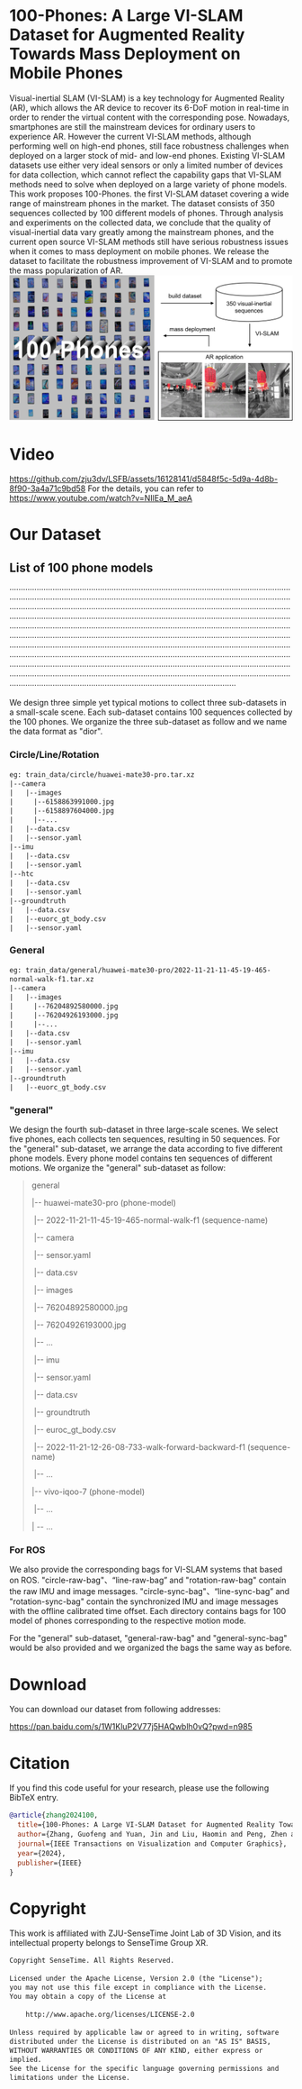 # 100-Phones: A Large VI-SLAM Dataset for Augmented Reality Towards Mass Deployment on Mobile Phones
Visual-inertial SLAM (VI-SLAM) is a key technology for Augmented Reality (AR), which allows the AR device to recover its 6-DoF motion in real-time in order to render the virtual content with the corresponding pose. Nowadays, smartphones are still the mainstream devices for ordinary users to experience AR. However the current VI-SLAM methods, although performing well on high-end phones, still face robustness challenges when deployed on a larger stock of mid- and low-end phones. Existing VI-SLAM datasets use either very ideal sensors or only a limited number of devices for data collection, which cannot reflect the capability gaps that VI-SLAM methods need to solve when deployed on a large variety of phone models. This work proposes 100-Phones. the first VI-SLAM dataset covering a wide range of mainstream phones in the market. The dataset consists of 350 sequences collected by 100 different models of phones. Through analysis and experiments on the collected data, we conclude that the quality of visual-inertial data vary greatly among the mainstream phones, and the current open source VI-SLAM methods still have serious robustness issues when it comes to mass deployment on mobile phones. We release the dataset to facilitate the robustness improvement of VI-SLAM and to promote the mass popularization of AR.  
![Alt text](assets/100phones-teaser.png)

# Video
https://github.com/zju3dv/LSFB/assets/16128141/d5848f5c-5d9a-4d8b-8f90-3a4a71c9bd58
For the details, you can refer to 
https://www.youtube.com/watch?v=NIlEa_M_aeA

# Our Dataset
## List of 100 phone models
····························································································································································································································································································································································································································································································································································································································································································································································································································································································································································································································································································································································································································································································································································································




We design three simple yet typical motions to collect three sub-datasets in a small-scale scene. Each sub-dataset contains 100 sequences collected by the 100 phones. We organize the three sub-dataset as follow and we name the data format as "dior".

### Circle/Line/Rotation 
```shell
eg: train_data/circle/huawei-mate30-pro.tar.xz
|--camera
|   |--images
|     |--6158863991000.jpg
|     |--6158897604000.jpg
|     |--...
|   |--data.csv
|   |--sensor.yaml
|--imu
|   |--data.csv
|   |--sensor.yaml
|--htc
|   |--data.csv
|   |--sensor.yaml
|--groundtruth
|   |--data.csv
|   |--euorc_gt_body.csv
|   |--sensor.yaml

```

### General 
```shell
eg: train_data/general/huawei-mate30-pro/2022-11-21-11-45-19-465-normal-walk-f1.tar.xz
|--camera
|   |--images
|     |--76204892580000.jpg
|     |--76204926193000.jpg
|     |--...
|   |--data.csv
|   |--sensor.yaml
|--imu
|   |--data.csv
|   |--sensor.yaml
|--groundtruth
|   |--euorc_gt_body.csv

```

### "general"

We design the fourth sub-dataset in three large-scale scenes. We select five phones, each collects ten sequences, resulting in 50 sequences. For the "general" sub-dataset, we arrange the data according to five different phone models. Every phone model contains ten sequences of different motions. We organize the "general" sub-dataset as follow:

> general
>
> |-- huawei-mate30-pro (phone-model)
>
> ​    |-- 2022-11-21-11-45-19-465-normal-walk-f1 (sequence-name)
>
> ​	    |-- camera
>
> ​		    |-- sensor.yaml
>
> ​		    |-- data.csv
>
> ​			|-- images
>
> ​                |-- 76204892580000.jpg
>
> ​                |-- 76204926193000.jpg
>
> ​                |-- ...
>
> ​        |-- imu
>
> ​             |-- sensor.yaml
>
> ​             |-- data.csv
>
> ​        |-- groundtruth
>
> ​             |-- euroc_gt_body.csv
>
> ​    |-- 2022-11-21-12-26-08-733-walk-forward-backward-f1 (sequence-name)
>
> ​        |-- ...
>
> |-- vivo-iqoo-7 (phone-model)
>
> ​    |-- ...
>
> | -- ...  

### For ROS

We also provide  the corresponding  bags for VI-SLAM systems that based on ROS. "circle-raw-bag"、“line-raw-bag” and "rotation-raw-bag" contain the raw IMU and image messages.  "circle-sync-bag"、“line-sync-bag” and "rotation-sync-bag" contain the synchronized IMU and image messages with the offline calibrated time offset. Each directory contains bags for 100 model of phones corresponding to the respective motion mode.

For the "general" sub-dataset, "general-raw-bag" and "general-sync-bag" would be also provided and we organized the bags  the same way as before.


# Download
You can download our dataset from following addresses:

https://pan.baidu.com/s/1W1KluP2V77j5HAQwblh0vQ?pwd=n985

# Citation

If you find this code useful for your research, please use the following BibTeX entry.

```bibtex
@article{zhang2024100,
  title={100-Phones: A Large VI-SLAM Dataset for Augmented Reality Towards Mass Deployment on Mobile Phones},
  author={Zhang, Guofeng and Yuan, Jin and Liu, Haomin and Peng, Zhen and Li, Chunlei and Wang, Zibin and Bao, Hujun},
  journal={IEEE Transactions on Visualization and Computer Graphics},
  year={2024},
  publisher={IEEE}
}
```

# Copyright

This work is affiliated with ZJU-SenseTime Joint Lab of 3D Vision, and its intellectual property belongs to SenseTime Group XR.

```
Copyright SenseTime. All Rights Reserved.

Licensed under the Apache License, Version 2.0 (the "License");
you may not use this file except in compliance with the License.
You may obtain a copy of the License at

    http://www.apache.org/licenses/LICENSE-2.0

Unless required by applicable law or agreed to in writing, software
distributed under the License is distributed on an "AS IS" BASIS,
WITHOUT WARRANTIES OR CONDITIONS OF ANY KIND, either express or implied.
See the License for the specific language governing permissions and
limitations under the License.
```

